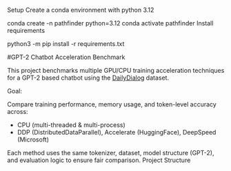Setup
Create a conda environment with python 3.12

conda create -n pathfinder python=3.12
conda activate pathfinder
Install requirements

python3 -m pip install -r requirements.txt

#GPT-2 Chatbot Acceleration Benchmark

This project benchmarks multiple GPU/CPU training acceleration techniques for a GPT-2 based chatbot using the [DailyDialog](https://huggingface.co/datasets/daily_dialog) dataset.

Goal:

Compare training performance, memory usage, and token-level accuracy across:

-  CPU (multi-threaded & multi-process)
- DDP (DistributedDataParallel), Accelerate (HuggingFace), DeepSpeed (Microsoft)

Each method uses the same tokenizer, dataset, model structure (GPT-2), and evaluation logic to ensure fair comparison.
 Project Structure

